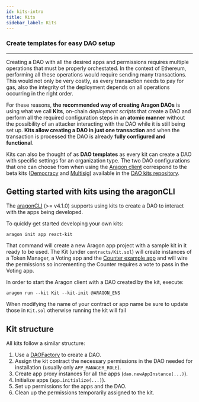 ```yaml
---
id: kits-intro
title: Kits
sidebar_label: Kits
---
```


### Create templates for easy DAO setup
---

Creating a DAO with all the desired apps and permissions requires multiple operations that must be properly orchestated. In the context of Ethereum, performing all these operations would require sending many transactions. This would not only be very costly, as every transaction needs to pay for gas, also the integrity of the deployment depends on all operations occurring in the right order.

For these reasons, **the recommended way of creating Aragon DAOs** is using what we call **Kits**, on-chain *deployment scripts* that create a DAO and perform all the required configuration steps in an **atomic manner** without the possibility of an attacker interacting with the DAO while it is still being set up. **Kits allow creating a DAO in just one transaction** and when the transaction is processed the DAO is already **fully configured and functional**.

Kits can also be thought of as **DAO templates** as every kit can create a DAO with specific settings for an organization type. The two DAO configurations that one can choose from when using the [Aragon client](http://app.aragon.org) correspond to the beta kits ([Democracy](https://github.com/aragon/dao-kits/blob/ce62d132d944951dc200df8aa74e42db8e70a094/kits/democracy/contracts/DemocracyKit.sol) and [Multisig](https://github.com/aragon/dao-kits/blob/ce62d132d944951dc200df8aa74e42db8e70a094/kits/multisig/contracts/MultisigKit.sol)) available in the [DAO kits repository](https://github.com/aragon/dao-kits).

## Getting started with kits using the aragonCLI

The [aragonCLI](/docs/cli-intro.html) (>= v4.1.0) supports using kits to create a DAO to interact with the apps being developed.

To quickly get started developing your own kits:

```
aragon init app react-kit
```

That command will create a new Aragon app project with a sample kit in it ready to be used. The Kit (under `contracts/Kit.sol`) will create instances of a Token Manager, a Voting app and the [Counter example app](/docs/tutorial.html) and will wire the permissions so incrementing the Counter requires a vote to pass in the Voting app.

In order to start the Aragon client with a DAO created by the kit, execute:
```
aragon run --kit Kit --kit-init @ARAGON_ENS
```

When modifying the name of your contract or app name be sure to update those in `Kit.sol` otherwise running the kit will fail

## Kit structure

All kits follow a similar structure:

1. Use a [DAOFactory](https://github.com/aragon/aragonOS/blob/4.0.1/contracts/factory/DAOFactory.sol) to create a DAO.
2. Assign the kit contract the necessary permissions in the DAO needed for installation (usually only `APP_MANAGER_ROLE`).
3. Create app proxy instances for all the apps (`dao.newAppInstance(...)`).
4. Initialize apps (`app.initialize(...)`).
5. Set up permissions for the apps and the DAO.
6. Clean up the permissions temporarily assigned to the kit.
